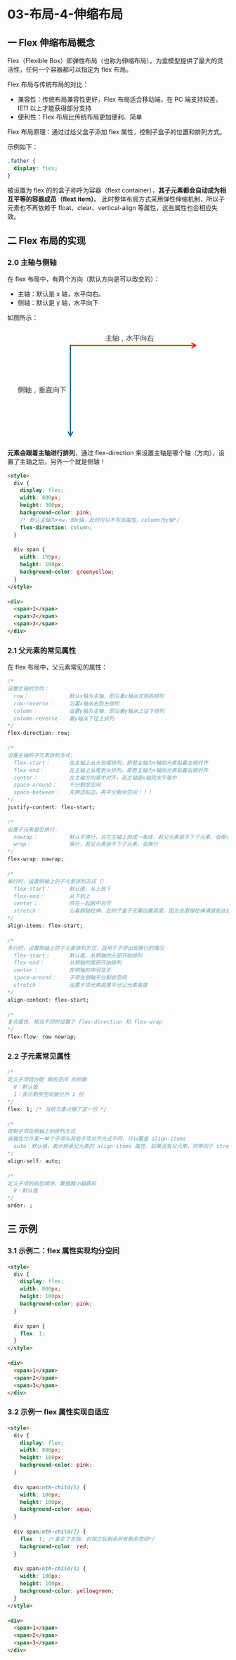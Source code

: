 # 03-布局-4-伸缩布局

## 一 Flex 伸缩布局概念

Flex（Flexible Box）即弹性布局（也称为伸缩布局），为盒模型提供了最大的灵活性，任何一个容器都可以指定为 flex 布局。

Flex 布局与传统布局的对比：

- 兼容性：传统布局兼容性更好，Flex 布局适合移动端，在 PC 端支持较差，IE11 以上才能获得部分支持
- 便利性：Flex 布局比传统布局更加便利、简单

Flex 布局原理：通过过给父盒子添加 flex 属性，控制子盒子的位置和排列方式。

示例如下：

```css
.father {
  display: flex;
}
```

被设置为 flex 的的盒子称呼为容器（flext container），**其子元素都会自动成为相互平等的容器成员（flext item）**。 此时整体布局方式采用弹性伸缩机制，所以子元素也不再依赖于 float、clear、vertical-align 等属性，这些属性也会相应失效。

## 二 Flex 布局的实现

### 2.0 主轴与侧轴

在 flex 布局中，有两个方向（默认方向是可以改变的）：

- 主轴：默认是 x 轴，水平向右。
- 侧轴：默认是 y 轴，水平向下

如图所示：

![主轴与侧轴](../images/css/flex-01.png)

**元素会跟着主轴进行排列**，通过 flex-direction 来设置主轴是哪个轴（方向），设置了主轴之后，另外一个就是侧轴！

```html
<style>
  div {
    display: flex;
    width: 800px;
    height: 300px;
    background-color: pink;
    /* 默认主轴为row，即x轴，此时可以不写该属性，column为y轴*/
    flex-direction: column;
  }

  div span {
    width: 150px;
    height: 100px;
    background-color: greenyellow;
  }
</style>

<div>
  <span>1</span>
  <span>2</span>
  <span>3</span>
</div>
```

### 2.1 父元素的常见属性

在 flex 布局中，父元素常见的属性：

```css
/*
设置主轴的方向：
  row：             默认x轴为主轴，即沿着x轴从左到右排列
  row-reverse：     沿着x轴从右到左排列
  column：          设置y轴为主轴，即沿着y轴从上往下排列
  column-reverse：  着y轴从下往上排列
*/
flex-direction: row;

/*
设置主轴的子元素排列方式:
  flex-start：      在主轴上从头到尾排列，即若主轴为x轴则元素贴着左侧对齐
  flex-end：        在主轴上从尾到头排列，即若主轴为x轴则元素贴着右侧对齐
  center：          在主轴方向居中对齐，若主轴是x轴则水平居中
  space-around：    平分剩余空间
  space-between：   先两边贴边，再平分剩余空间！！！
*/
justify-content: flex-start;

/*
设置子元素是否换行：
  nowrap：          默认不换行，会在主轴上排成一条线，若父元素装不下子元素，会缩小子盒子宽度
  wrap：            换行，若父元素装不下子元素，会换行
*/
flex-wrap: nowrap;

/*
单行时，设置侧轴上的子元素排列方式（）
  flex-start：      默认值，从上到下
  flex-end：        从下到上
  center：          挤在一起居中对齐
  stretch：         沿着侧轴拉伸，此时子盒子无需设置高度，因为会直接拉伸满直到达到父盒子高度
*/
align-items: flex-start;

/*
多行时，设置侧轴上的子元素排列方式，适用于子项出现换行的情况
  flex-start：      默认值，从侧轴的头部开始排列
  flex-end：        从侧轴的尾部开始排列
  center：          在侧轴的中间显示
  space-around：    子项在侧轴平分剩余空间
  stretch：         设置子项元素高度平分父元素高度
*/
align-content: flex-start;

/*
复合属性，相当于同时设置了 flex-direction 和 flex-wrap
*/
flex-flow: row nowrap;
```

### 2.2 子元素常见属性

```css
/*
定义子项目分配 剩余空间 的份数
  0：默认值
  1：表示剩余空间被分为 1 份
*/
flex: 1; /* 当前元素占据了这一份 */

/*
控制子项在侧轴上的排列方式
该属性允许某一单个子项与其他子项对齐方式不同，可以覆盖 align-items
  auto：默认值，表示继承父元素的 align-items 属性，如果没有父元素，则等同于 stretch
*/
align-self: auto;

/*
定义子项的前后顺序，数值越小越靠前
  0：默认值
*/
order: ;
```

## 三 示例

### 3.1 示例二：flex 属性实现均分空间

```html
<style>
  div {
    display: flex;
    width: 800px;
    height: 100px;
    background-color: pink;
  }

  div span {
    flex: 1;
  }
</style>

<div>
  <span>1</span>
  <span>2</span>
  <span>3</span>
</div>
```

### 3.2 示例一 flex 属性实现自适应

```html
<style>
  div {
    display: flex;
    width: 800px;
    height: 100px;
    background-color: pink;
  }

  div span:nth-child(1) {
    width: 100px;
    height: 100px;
    background-color: aqua;
  }

  div span:nth-child(2) {
    flex: 1; /*拿走了左侧、右侧之后剩余所有剩余空间*/
    background-color: red;
  }

  div span:nth-child(3) {
    width: 100px;
    height: 100px;
    background-color: yellowgreen;
  }
</style>

<div>
  <span>1</span>
  <span>2</span>
  <span>3</span>
</div>
```
